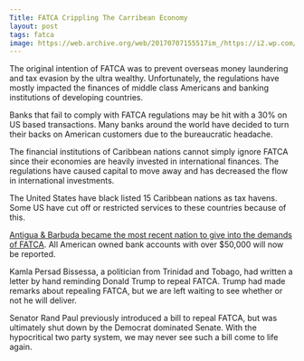 ```yaml
---
Title: FATCA Crippling The Carribean Economy
layout: post
tags: fatca
image: https://web.archive.org/web/20170707155517im_/https://i2.wp.com/www.iexpats.com/wp-content/uploads/2012/12/repeal-fatca.jpg?resize=312%2C160
---
```


The original intention of FATCA was to prevent overseas money laundering and tax evasion by the ultra wealthy. Unfortunately, the regulations have mostly impacted the finances of middle class Americans and banking institutions of developing countries.

Banks that fail to comply with FATCA regulations may be hit with a 30% on US based transactions. Many banks around the world have decided to turn their backs on American customers due to the bureaucratic headache.

The financial institutions of Caribbean nations cannot simply ignore FATCA since their economies are heavily invested in international finances. The regulations have caused capital to move away and has decreased the flow in international investments.

The United States have black listed 15 Caribbean nations as tax havens. Some US have cut off or restricted services to these countries because of this.

[Antigua & Barbuda became the most recent nation to give into the demands of FATCA](https://web.archive.org/web/20180917140454/http://antiguaobserver.com/parliament-passes-fatca/). All American owned bank accounts with over $50,000 will now be reported.

Kamla Persad Bissessa, a politician from Trinidad and Tobago, had written a letter by hand reminding Donald Trump to repeal FATCA.  Trump had made remarks about repealing FATCA, but we are left waiting to see whether or not he will deliver.

Senator Rand Paul previously introduced a bill to repeal FATCA, but was ultimately shut down by the Democrat dominated Senate. With the hypocritical two party system, we may never see such a bill come to life again.
